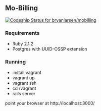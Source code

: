 ## Mo-Billing

[ ![Codeship Status for bryanlarsen/mobilling](https://codeship.com/projects/87c92c00-4cd8-0132-5a34-5a56e8d5bc4a/status)](https://codeship.com/projects/47259)

### Requirements

* Ruby 2.1.2
* Postgres with UUID-OSSP extension

### Running

* install vagrant
* vagrant up
* vagrant ssh
* cd /vagrant
* rails server

point your browser at http://localhost:3000/
